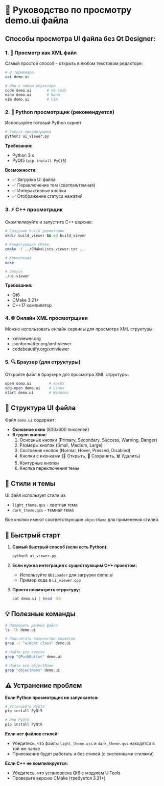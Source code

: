 # 📖 Руководство по просмотру demo.ui файла

## Способы просмотра UI файла без Qt Designer:

### 1. 📝 Просмотр как XML файл
Самый простой способ - открыть в любом текстовом редакторе:
```bash
# В терминале
cat demo.ui

# Или в любом редакторе
code demo.ui       # VS Code
nano demo.ui       # Nano
vim demo.ui        # Vim
```

### 2. 🐍 Python просмотрщик (рекомендуется)
Используйте готовый Python скрипт:
```bash
# Запуск просмотрщика
python3 ui_viewer.py
```

**Требования:**
- Python 3.x
- PyQt5 (`pip install PyQt5`)

**Возможности:**
- ✅ Загрузка UI файла
- ✅ Переключение тем (светлая/темная)
- ✅ Интерактивные кнопки
- ✅ Отображение статуса нажатий

### 3. ⚡ C++ просмотрщик
Скомпилируйте и запустите C++ версию:
```bash
# Создание build директории
mkdir build_viewer && cd build_viewer

# Конфигурация CMake
cmake -f ../CMakeLists_viewer.txt ..

# Компиляция
make

# Запуск
./ui-viewer
```

**Требования:**
- Qt6
- CMake 3.21+
- C++17 компилятор

### 4. 🌐 Онлайн XML просмотрщики
Можно использовать онлайн сервисы для просмотра XML структуры:
- xmlviewer.org
- jsonformatter.org/xml-viewer
- codebeautify.org/xmlviewer

### 5. 🔍 Браузер (для структуры)
Откройте файл в браузере для просмотра XML структуры:
```bash
open demo.ui        # macOS
xdg-open demo.ui    # Linux
start demo.ui       # Windows
```

## 📁 Структура UI файла

Файл `demo.ui` содержит:
- **Основное окно** (800x600 пикселей)
- **6 групп кнопок:**
  1. Основные кнопки (Primary, Secondary, Success, Warning, Danger)
  2. Размеры кнопок (Small, Medium, Large)
  3. Состояния кнопок (Normal, Hover, Pressed, Disabled)
  4. Кнопки с иконками (📁 Открыть, 💾 Сохранить, 🗑️ Удалить)
  5. Контурные кнопки
  6. Кнопка переключения темы

## 🎨 Стили и темы

UI файл использует стили из:
- `light_theme.qss` - светлая тема
- `dark_theme.qss` - темная тема

Все кнопки имеют соответствующие `objectName` для применения стилей.

## 🚀 Быстрый старт

1. **Самый быстрый способ (если есть Python):**
   ```bash
   python3 ui_viewer.py
   ```

2. **Если нужна интеграция с существующим C++ проектом:**
   - Используйте `QUiLoader` для загрузки demo.ui
   - Пример кода в `ui_viewer.cpp`

3. **Просто посмотреть структуру:**
   ```bash
   cat demo.ui | head -50
   ```

## 💡 Полезные команды

```bash
# Проверить размер файла
ls -lh demo.ui

# Подсчитать количество виджетов
grep -c "widget class" demo.ui

# Найти все кнопки
grep "QPushButton" demo.ui

# Найти все objectName
grep "objectName" demo.ui
```

## ⚠️ Устранение проблем

**Если Python просмотрщик не запускается:**
```bash
# Установите PyQt5
pip install PyQt5

# Или PyQt6
pip install PyQt6
```

**Если нет файлов стилей:**
- Убедитесь, что файлы `light_theme.qss` и `dark_theme.qss` находятся в той же папке
- Приложение будет работать и без стилей (с системными стилями)

**Если C++ не компилируется:**
- Убедитесь, что установлена Qt6 с модулем UiTools
- Проверьте версию CMake (требуется 3.21+)
